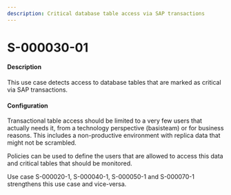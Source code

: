 ```yaml
---
description: Critical database table access via SAP transactions
---
```


# S-000030-01

#### Description

This use case detects access to database tables that are marked as critical via SAP transactions.

#### Configuration

Transactional table access should be limited to a very few users that actually needs it, from a technology perspective (basisteam) or for business reasons. This includes a non-productive environment with replica data that might not be scrambled.

Policies can be used to define the users that are allowed to access this data and critical tables that should be monitored.

Use case S-000020-1, S-000040-1, S-000050-1 and S-000070-1 strengthens this use case and vice-versa.
